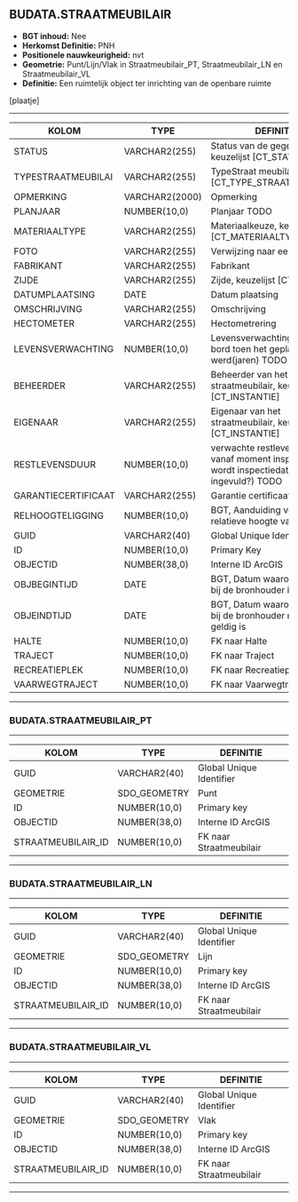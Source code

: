﻿## BUDATA.STRAATMEUBILAIR


* __BGT inhoud:__ Nee
* __Herkomst Definitie:__ PNH
* __Positionele nauwkeurigheid:__ nvt
* __Geometrie:__ Punt/Lijn/Vlak in Straatmeubilair_PT, Straatmeubilair_LN en Straatmeubilair_VL
* __Definitie:__ Een ruimtelijk object ter inrichting van de openbare ruimte

[plaatje]

***

|KOLOM                           	|TYPE          	|DEFINITIE|
|------                          	|----          	|-----    |
|STATUS                          	|VARCHAR2(255) 	|Status van de gegevens, keuzelijst [CT_STATUS]|
|TYPESTRAATMEUBILAI              	|VARCHAR2(255) 	|TypeStraat meubilair, keuzelijst [CT_TYPE_STRAATMEUBILAIR]|
|OPMERKING                       	|VARCHAR2(2000)	|Opmerking|
|PLANJAAR                        	|NUMBER(10,0)  	|Planjaar TODO|
|MATERIAALTYPE                   	|VARCHAR2(255) 	|Materiaalkeuze, keuzelijst [CT_MATERIAALTYPE]|
|FOTO								|VARCHAR2(255) 	|Verwijzing naar een Foto|
|FABRIKANT							|VARCHAR2(255) 	|Fabrikant|
|ZIJDE                           	|VARCHAR2(255) 	|Zijde, keuzelijst [CT_ZIJDE]|
|DATUMPLAATSING                  	|DATE          	|Datum plaatsing|
|OMSCHRIJVING                    	|VARCHAR2(255) 	|Omschrijving|
|HECTOMETER                      	|VARCHAR2(255)	|Hectometrering|
|LEVENSVERWACHTING               	|NUMBER(10,0)  	|Levensverwachting van het bord toen het geplaatst werd(jaren) TODO|
|BEHEERDER                       	|VARCHAR2(255) 	|Beheerder van het straatmeubilair, keuzelijst [CT_INSTANTIE]|
|EIGENAAR                        	|VARCHAR2(255) 	|Eigenaar van het straatmeubilair, keuzelijst [CT_INSTANTIE]|
|RESTLEVENSDUUR                  	|NUMBER(10,0)  	|verwachte restlevensduur vanaf moment inspect (waar wordt inspectiedatum ingevuld?) TODO|
|GARANTIECERTIFICAAT				|VARCHAR2(255) 	|Garantie certificaat aanwezig|
|RELHOOGTELIGGING                	|NUMBER(10,0)  	|BGT, Aanduiding voor de relatieve hoogte van het object|
|GUID                            	|VARCHAR2(40)  	|Global Unique Identifier|
|ID                              	|NUMBER(10,0)  	|Primary Key|
|OBJECTID                        	|NUMBER(38,0)   |Interne ID ArcGIS|
|OBJBEGINTIJD                    	|DATE          	|BGT, Datum waarop het object bij de bronhouder is ontstaan|
|OBJEINDTIJD                     	|DATE          	|BGT, Datum waarop het object bij de bronhouder niet meer geldig is|
|HALTE								|NUMBER(10,0) 	|FK naar Halte
|TRAJECT                         	|NUMBER(10,0)  	|FK naar Traject|
|RECREATIEPLEK                   	|NUMBER(10,0)  	|FK naar Recreatieplek|
|VAARWEGTRAJECT                  	|NUMBER(10,0)  	|FK naar Vaarwegtraject|


***

### BUDATA.STRAATMEUBILAIR_PT

***

|KOLOM                           	|TYPE          	|DEFINITIE|
|------                          	|----          	|-----    |
|GUID                            	|VARCHAR2(40)  	|Global Unique Identifier|
|GEOMETRIE                       	|SDO_GEOMETRY  	|Punt|
|ID                         		|NUMBER(10,0)  	|Primary key|
|OBJECTID                        	|NUMBER(38,0)   |Interne ID ArcGIS|
|STRAATMEUBILAIR_ID					|NUMBER(10,0)	|FK naar Straatmeubilair|


***

### BUDATA.STRAATMEUBILAIR_LN

***

|KOLOM                           	|TYPE          	|DEFINITIE|
|------                          	|----          	|-----    |
|GUID                            	|VARCHAR2(40)  	|Global Unique Identifier|
|GEOMETRIE                       	|SDO_GEOMETRY  	|Lijn|
|ID                         		|NUMBER(10,0)  	|Primary key|
|OBJECTID                        	|NUMBER(38,0)   |Interne ID ArcGIS|
|STRAATMEUBILAIR_ID					|NUMBER(10,0)	|FK naar Straatmeubilair|


***

### BUDATA.STRAATMEUBILAIR_VL

***

|KOLOM                           	|TYPE          	|DEFINITIE|
|------                          	|----          	|-----    |
|GUID                            	|VARCHAR2(40)  	|Global Unique Identifier|
|GEOMETRIE                       	|SDO_GEOMETRY  	|Vlak|
|ID                         		|NUMBER(10,0)  	|Primary key|
|OBJECTID                        	|NUMBER(38,0)   |Interne ID ArcGIS|
|STRAATMEUBILAIR_ID					|NUMBER(10,0)	|FK naar Straatmeubilair|


***


